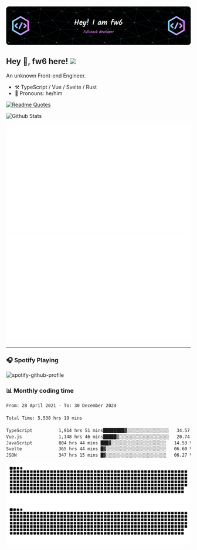 ![Header](github-header-image.png)

## Hey 👋, fw6 here! <img src="https://github.githubassets.com/images/mona-whisper.gif" height="24" />


An unknown Front-end Engineer.

-   :hammer_and_pick: TypeScript / Vue / Svelte / Rust
-   :man: Pronouns: he/him


[![Readme Quotes](https://quotes-github-readme.vercel.app/api?type=horizontal&theme=algolia)](https://github.com/piyushsuthar/github-readme-quotes)



![Github Stats](https://github-readme-stats.vercel.app/api?username=fw6&bg_color=30,e96443,904e95&title_color=fff&text_color=fff)

![](https://raw.githubusercontent.com/fw6/github-stats-transparent/output/generated/overview.svg)
![](https://raw.githubusercontent.com/fw6/github-stats-transparent/output/generated/languages.svg)


---

### 🎧 Spotify Playing

<!-- ![spotify-github-profile](/img/default.svg) -->

![spotify-github-profile](https://spotify-github-profile.vercel.app/api/view.svg?uid=r6wn4hdvypv0lkzyrj0e0pjct&cover_image=true&theme=default&show_offline=true&background_color=9a10ad&interchange=true&bar_color_cover=true)



### :bar_chart: Monthly coding time 

<!--START_SECTION:waka-->

```txt
From: 28 April 2021 - To: 30 December 2024

Total Time: 5,538 hrs 19 mins

TypeScript          1,914 hrs 51 mins████████▓░░░░░░░░░░░░░░░░   34.57 %
Vue.js              1,148 hrs 46 mins█████▒░░░░░░░░░░░░░░░░░░░   20.74 %
JavaScript          804 hrs 44 mins ███▓░░░░░░░░░░░░░░░░░░░░░   14.53 %
Svelte              365 hrs 44 mins █▓░░░░░░░░░░░░░░░░░░░░░░░   06.60 %
JSON                347 hrs 15 mins █▓░░░░░░░░░░░░░░░░░░░░░░░   06.27 %
```

<!--END_SECTION:waka-->




![github contribution grid snake animation](https://raw.githubusercontent.com/platane/platane/output/github-contribution-grid-snake-dark.svg#gh-dark-mode-only)![github contribution grid snake animation](https://raw.githubusercontent.com/platane/platane/output/github-contribution-grid-snake.svg#gh-light-mode-only)
